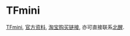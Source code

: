 # TFmini

[TFmini](http://benewake.com/tfmini.html), [官方资料](http://benewake.com/down.html), [淘宝购买链接](https://item.taobao.com/item.htm?spm=a1z10.3-c.w4002-15511889465.14.58ac1084x6ubC&id=554821569293), 亦可直接联系[北醒](http://benewake.com/index.html).  